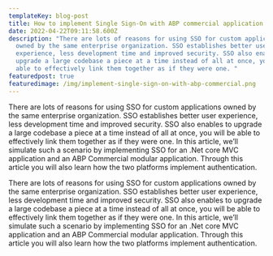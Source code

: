 ```yaml
---
templateKey: blog-post
title: How to implement Single Sign-On with ABP commercial application
date: 2022-04-22T09:11:58.600Z
description: "There are lots of reasons for using SSO for custom applications
  owned by the same enterprise organization. SSO establishes better user
  experience, less development time and improved security. SSO also enables to
  upgrade a large codebase a piece at a time instead of all at once, you will be
  able to effectively link them together as if they were one. "
featuredpost: true
featuredimage: /img/implement-single-sign-on-with-abp-commercial.png
---
```



There are lots of reasons for using SSO for custom applications owned by the same enterprise organization. SSO establishes better user experience, less development time and improved security. SSO also enables to upgrade a large codebase a piece at a time instead of all at once, you will be able to effectively link them together as if they were one. In this article, we’ll simulate such a scenario by implementing SSO for an .Net core MVC application and an ABP Commercial modular application. Through this article you will also learn how the two platforms implement authentication.





There are lots of reasons for using SSO for custom applications owned by the same enterprise organization. SSO establishes better user experience, less development time and improved security. SSO also enables to upgrade a large codebase a piece at a time instead of all at once, you will be able to effectively link them together as if they were one. In this article, we’ll simulate such a scenario by implementing SSO for an .Net core MVC application and an ABP Commercial modular application. Through this article you will also learn how the two platforms implement authentication.